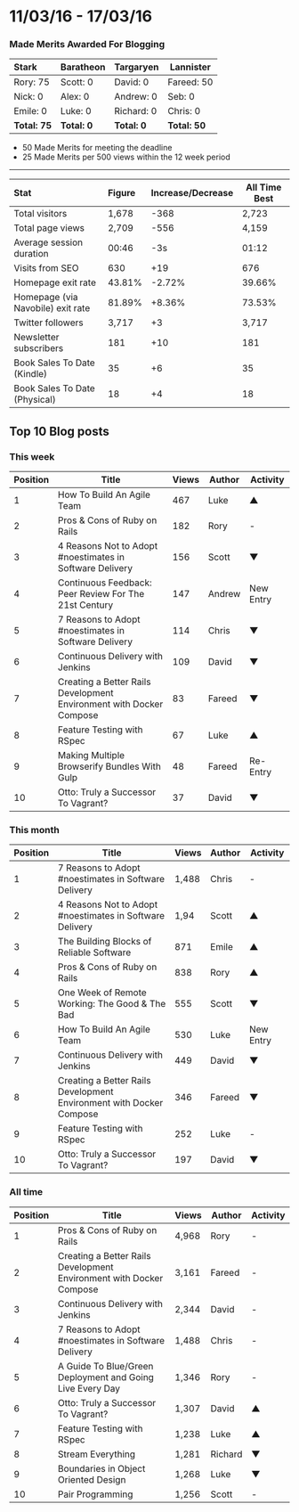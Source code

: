 # 11/03/16 - 17/03/16

### Made Merits Awarded For Blogging
| Stark | Baratheon | Targaryen | Lannister |
| :--- | :----- | :---------------- | ------------- |
| Rory: 75 | Scott: 0 | David: 0 | Fareed: 50 |
| Nick: 0 | Alex: 0 | Andrew: 0 | Seb: 0 |
| Emile: 0 | Luke: 0 | Richard: 0 | Chris: 0 |
| **Total: 75** | **Total: 0** | **Total: 0** | **Total: 50** |

- 50 Made Merits for meeting the deadline
- 25 Made Merits per 500 views within the 12 week period

--------

| Stat | Figure | Increase/Decrease | All Time Best |
| :--- | :----- | :---------------- | ------------- |
| Total visitors | 1,678 | -368 | 2,723 |
| Total page views | 2,709 | -556 | 4,159 |
| Average session duration | 00:46| -3s | 01:12 |
| Visits from SEO | 630 | +19 | 676 |
| Homepage exit rate | 43.81%| -2.72% | 39.66% |
| Homepage (via Navobile) exit rate | 81.89%| +8.36% | 73.53% |
| Twitter followers | 3,717 | +3 | 3,717 |
| Newsletter subscribers | 181 | +10 | 181 |
| Book Sales To Date (Kindle) | 35 | +6 | 35 |
| Book Sales To Date (Physical) | 18 | +4 | 18 |

## Top 10 Blog posts

### This week

| Position | Title | Views | Author | Activity |
| -------- | ----- | ----- | ------ | -------- |
|1 |How To Build An Agile Team | 467 | Luke | ▲ |
|2 |Pros & Cons of Ruby on Rails | 182 | Rory | - |
|3 |4 Reasons Not to Adopt #noestimates in Software Delivery | 156 | Scott | ▼ |
|4 |Continuous Feedback: Peer Review For The 21st Century | 147 | Andrew | New Entry |
|5 |7 Reasons to Adopt #noestimates in Software Delivery | 114 | Chris | ▼ |
|6 |Continuous Delivery with Jenkins | 109 | David | ▼ |
|7 |Creating a Better Rails Development Environment with Docker Compose | 83 | Fareed | ▼ |
|8 |Feature Testing with RSpec | 67 | Luke | ▲ |
|9 |Making Multiple Browserify Bundles With Gulp | 48 | Fareed | Re-Entry |
|10 |Otto: Truly a Successor To Vagrant? | 37 | David | ▼ |

### This month

| Position | Title | Views | Author | Activity |
| -------- | ----- | ----- | ------ | -------- |
|1 |7 Reasons to Adopt #noestimates in Software Delivery | 1,488 | Chris | - |
|2 |4 Reasons Not to Adopt #noestimates in Software Delivery | 1,94 | Scott | ▲ |
|3 |The Building Blocks of Reliable Software | 871 | Emile | ▲ |
|4 |Pros & Cons of Ruby on Rails | 838 | Rory | ▲ |
|5 |One Week of Remote Working: The Good & The Bad | 555 | Scott | ▼ |
|6 |How To Build An Agile Team | 530 | Luke | New Entry |
|7 |Continuous Delivery with Jenkins | 449 | David | ▼ |
|8 |Creating a Better Rails Development Environment with Docker Compose | 346 | Fareed | ▼ |
|9 |Feature Testing with RSpec | 252 | Luke | - |
|10 |Otto: Truly a Successor To Vagrant? | 197 | David | ▼ |

### All time

| Position | Title | Views | Author | Activity |
| -------- | ----- | ----- | ------ | -------- |
|1 |Pros & Cons of Ruby on Rails | 4,968 | Rory | - |
|2 |Creating a Better Rails Development Environment with Docker Compose | 3,161 | Fareed | - |
|3 |Continuous Delivery with Jenkins | 2,344 | David | - |
|4 |7 Reasons to Adopt #noestimates in Software Delivery | 1,488 | Chris | - |
|5 |A Guide To Blue/Green Deployment and Going Live Every Day | 1,346 | Rory | - |
|6 |Otto: Truly a Successor To Vagrant? | 1,307 | David | ▲ |
|7 |Feature Testing with RSpec | 1,238 | Luke | ▲ |
|8 |Stream Everything | 1,281 | Richard | ▼ |
|9 |Boundaries in Object Oriented Design | 1,268 | Luke | ▼ |
|10 |Pair Programming | 1,256 | Scott | - |

